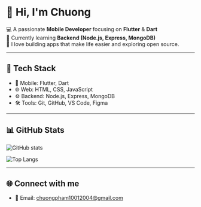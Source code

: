 # 👋 Hi, I'm Chuong  

💻 A passionate **Mobile Developer** focusing on **Flutter** & **Dart**  
🌱 Currently learning **Backend (Node.js, Express, MongoDB)**  
🚀 I love building apps that make life easier and exploring open source.  

---

## 🔧 Tech Stack
- 📱 Mobile: Flutter, Dart  
- 🌐 Web: HTML, CSS, JavaScript  
- ⚙️ Backend: Node.js, Express, MongoDB  
- 🛠 Tools: Git, GitHub, VS Code, Figma  

---

## 📊 GitHub Stats
![GitHub stats](https://github-readme-stats.vercel.app/api?username=Phamdinhchuong1001&show_icons=true&theme=radical)

![Top Langs](https://github-readme-stats.vercel.app/api/top-langs/?username=Phamdinhchuong1001&layout=compact&theme=radical)

---

## 🌐 Connect with me
- 📧 Email: chuongpham10012004@gmail.com  
 
